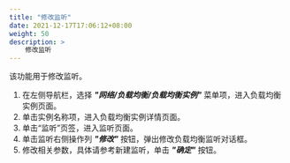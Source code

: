 ```yaml
---
title: "修改监听"
date: 2021-12-17T17:06:12+08:00
weight: 50
description: >
    修改监听
---
```


该功能用于修改监听。

1. 在左侧导航栏，选择 **_"网络/负载均衡/负载均衡实例"_** 菜单项，进入负载均衡实例页面。
2. 单击实例名称项，进入负载均衡实例详情页面。
2. 单击“监听”页签，进入监听页面。
3. 单击监听右侧操作列 **_"修改"_** 按钮，弹出修改负载均衡监听对话框。
4. 修改相关参数，具体请参考新建监听，单击 **_"确定"_** 按钮。